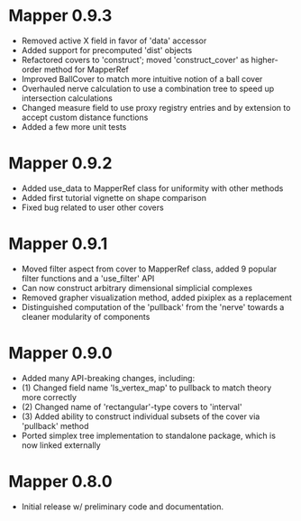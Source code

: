 # Mapper 0.9.3
- Removed active X field in favor of 'data' accessor
- Added support for precomputed 'dist' objects
- Refactored covers to 'construct'; moved 'construct_cover' as higher-order method for MapperRef
- Improved BallCover to match more intuitive notion of a ball cover
- Overhauled nerve calculation to use a combination tree to speed up intersection calculations 
- Changed measure field to use proxy registry entries and by extension to accept custom distance functions 
- Added a few more unit tests

# Mapper 0.9.2
- Added use_data to MapperRef class for uniformity with other methods
- Added first tutorial vignette on shape comparison
- Fixed bug related to user other covers 

# Mapper 0.9.1
- Moved filter aspect from cover to MapperRef class, added 9 popular filter functions and a 'use_filter' API
- Can now construct arbitrary dimensional simplicial complexes
- Removed grapher visualization method, added pixiplex as a replacement
- Distinguished computation of the 'pullback' from the 'nerve' towards a cleaner modularity of components

# Mapper 0.9.0
- Added many API-breaking changes, including: 
- (1) Changed field name 'ls\_vertex\_map' to pullback to match theory more correctly
- (2) Changed name of 'rectangular'-type covers to 'interval'
- (3) Added ability to construct individual subsets of the cover via 'pullback' method
- Ported simplex tree implementation to standalone package, which is now linked externally  

# Mapper 0.8.0
- Initial release w/ preliminary code and documentation. 